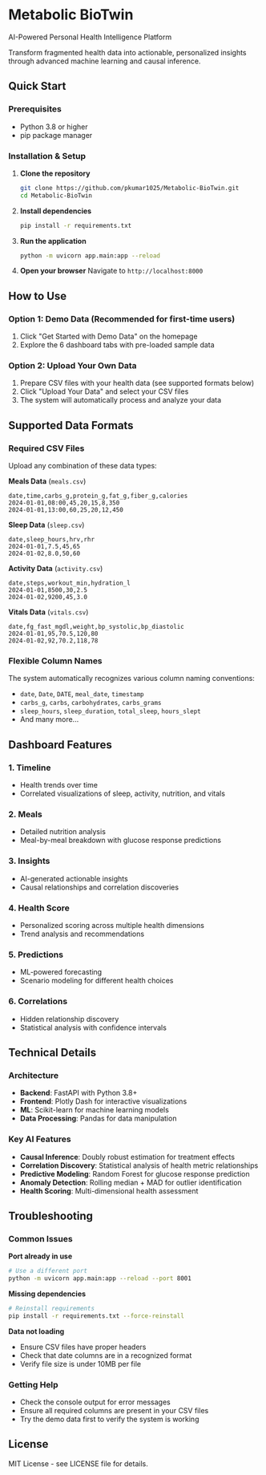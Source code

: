 # Metabolic BioTwin

AI-Powered Personal Health Intelligence Platform

Transform fragmented health data into actionable, personalized insights through advanced machine learning and causal inference.

## Quick Start

### Prerequisites
- Python 3.8 or higher
- pip package manager

### Installation & Setup

1. **Clone the repository**
   ```bash
   git clone https://github.com/pkumar1025/Metabolic-BioTwin.git
   cd Metabolic-BioTwin
   ```

2. **Install dependencies**
   ```bash
   pip install -r requirements.txt
   ```

3. **Run the application**
   ```bash
   python -m uvicorn app.main:app --reload
   ```

4. **Open your browser**
   Navigate to `http://localhost:8000`

## How to Use

### Option 1: Demo Data (Recommended for first-time users)
1. Click "Get Started with Demo Data" on the homepage
2. Explore the 6 dashboard tabs with pre-loaded sample data

### Option 2: Upload Your Own Data
1. Prepare CSV files with your health data (see supported formats below)
2. Click "Upload Your Data" and select your CSV files
3. The system will automatically process and analyze your data

## Supported Data Formats

### Required CSV Files
Upload any combination of these data types:

**Meals Data** (`meals.csv`)
```csv
date,time,carbs_g,protein_g,fat_g,fiber_g,calories
2024-01-01,08:00,45,20,15,8,350
2024-01-01,13:00,60,25,20,12,450
```

**Sleep Data** (`sleep.csv`)
```csv
date,sleep_hours,hrv,rhr
2024-01-01,7.5,45,65
2024-01-02,8.0,50,60
```

**Activity Data** (`activity.csv`)
```csv
date,steps,workout_min,hydration_l
2024-01-01,8500,30,2.5
2024-01-02,9200,45,3.0
```

**Vitals Data** (`vitals.csv`)
```csv
date,fg_fast_mgdl,weight,bp_systolic,bp_diastolic
2024-01-01,95,70.5,120,80
2024-01-02,92,70.2,118,78
```

### Flexible Column Names
The system automatically recognizes various column naming conventions:
- `date`, `Date`, `DATE`, `meal_date`, `timestamp`
- `carbs_g`, `carbs`, `carbohydrates`, `carbs_grams`
- `sleep_hours`, `sleep_duration`, `total_sleep`, `hours_slept`
- And many more...

## Dashboard Features

### 1. Timeline
- Health trends over time
- Correlated visualizations of sleep, activity, nutrition, and vitals

### 2. Meals
- Detailed nutrition analysis
- Meal-by-meal breakdown with glucose response predictions

### 3. Insights
- AI-generated actionable insights
- Causal relationships and correlation discoveries

### 4. Health Score
- Personalized scoring across multiple health dimensions
- Trend analysis and recommendations

### 5. Predictions
- ML-powered forecasting
- Scenario modeling for different health choices

### 6. Correlations
- Hidden relationship discovery
- Statistical analysis with confidence intervals

## Technical Details

### Architecture
- **Backend**: FastAPI with Python 3.8+
- **Frontend**: Plotly Dash for interactive visualizations
- **ML**: Scikit-learn for machine learning models
- **Data Processing**: Pandas for data manipulation

### Key AI Features
- **Causal Inference**: Doubly robust estimation for treatment effects
- **Correlation Discovery**: Statistical analysis of health metric relationships
- **Predictive Modeling**: Random Forest for glucose response prediction
- **Anomaly Detection**: Rolling median + MAD for outlier identification
- **Health Scoring**: Multi-dimensional health assessment

## Troubleshooting

### Common Issues

**Port already in use**
```bash
# Use a different port
python -m uvicorn app.main:app --reload --port 8001
```

**Missing dependencies**
```bash
# Reinstall requirements
pip install -r requirements.txt --force-reinstall
```

**Data not loading**
- Ensure CSV files have proper headers
- Check that date columns are in a recognized format
- Verify file size is under 10MB per file

### Getting Help
- Check the console output for error messages
- Ensure all required columns are present in your CSV files
- Try the demo data first to verify the system is working

## License

MIT License - see LICENSE file for details.